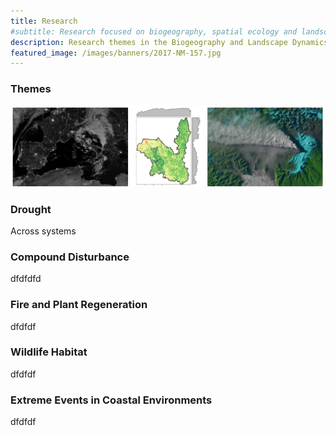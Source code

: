 ```yaml
---
title: Research
#subtitle: Research focused on biogeography, spatial ecology and landscape change at Kent State University
description: Research themes in the Biogeography and Landscape Dynamics Lab run by Dr. Tim Assal at Kent State University
featured_image: /images/banners/2017-NM-157.jpg
---
```


### Themes

![alt-text-1](images/teaching_header_images.jpg "title-1") 

### Drought

Across systems

### Compound Disturbance

dfdfdfd

### Fire and Plant Regeneration

dfdfdf

### Wildlife Habitat

dfdfdf

### Extreme Events in Coastal Environments 

dfdfdf
